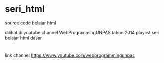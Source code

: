 # seri_html
source code belajar html

dilihat di youtube channel WebProgrammingUNPAS tahun 2014
playlist seri belajar html dasar
#
link channel https://www.youtube.com/webprogrammingunpas
